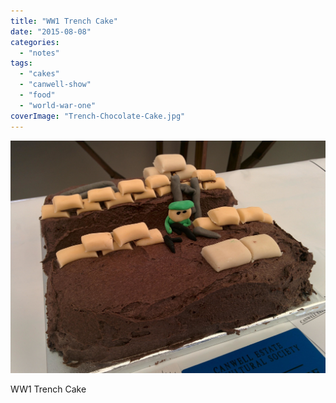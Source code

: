 ```yaml
---
title: "WW1 Trench Cake"
date: "2015-08-08"
categories: 
  - "notes"
tags: 
  - "cakes"
  - "canwell-show"
  - "food"
  - "world-war-one"
coverImage: "Trench-Chocolate-Cake.jpg"
---
```


[![](images/Trench-Chocolate-Cake.jpg)](https://davidpeach.co.uk/wp-content/uploads/2023/03/Trench-Chocolate-Cake.jpg)

WW1 Trench Cake
